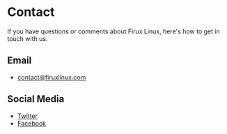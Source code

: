 # Contact

If you have questions or comments about Firux Linux, here's how to get in touch with us.

## Email

- contact@firuxlinux.com

## Social Media

- [Twitter](https://twitter.com/firuxlinux)
- [Facebook](https://facebook.com/firuxlinux)
